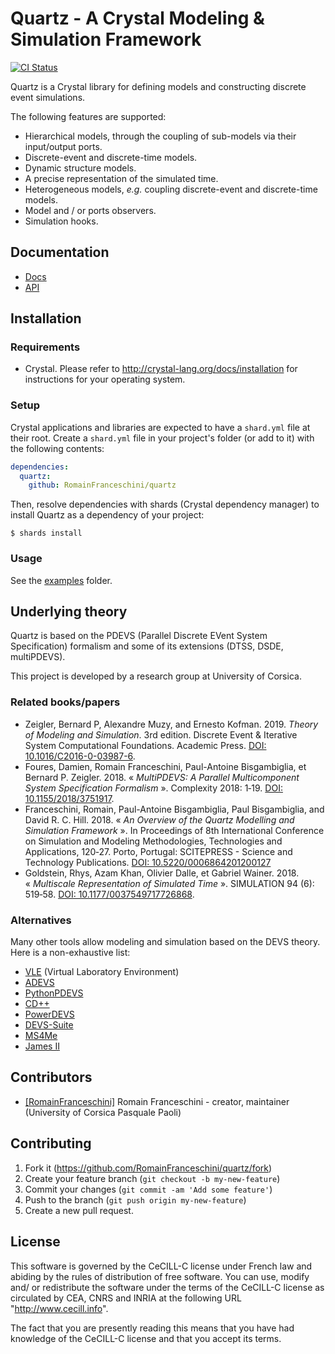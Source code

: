 # Quartz - A Crystal Modeling & Simulation Framework

[![CI Status](https://github.com/RomainFranceschini/quartz/workflows/Quartz%20CI/badge.svg?branch=master)](https://github.com/RomainFranceschini/quartz/actions)

Quartz is a Crystal library for defining models and constructing discrete
event simulations.

The following features are supported:

- Hierarchical models, through the coupling of sub-models via their input/output ports.
- Discrete-event and discrete-time models.
- Dynamic structure models.
- A precise representation of the simulated time.
- Heterogeneous models, *e.g.* coupling discrete-event and discrete-time models.
- Model and / or ports observers.
- Simulation hooks.

## Documentation

* [Docs](https://github.com/RomainFranceschini/quartz/wiki)
* [API](https://romainfranceschini.github.io/quartz/)

## Installation

### Requirements

* Crystal. Please refer to <http://crystal-lang.org/docs/installation> for
  instructions for your operating system.

### Setup

Crystal applications and libraries are expected to have a `shard.yml` file
at their root. Create a `shard.yml` file in your project's folder (or add to it) with the following contents:

```yaml
dependencies:
  quartz:
    github: RomainFranceschini/quartz
```

Then, resolve dependencies with shards (Crystal dependency manager) to install Quartz as a dependency of your project:

```
$ shards install
```

### Usage

See the [examples](examples) folder.

## Underlying theory

Quartz is based on the PDEVS (Parallel Discrete EVent System Specification) formalism and some of its extensions (DTSS, DSDE, multiPDEVS).

This project is developed by a research group at University of Corsica.

### Related books/papers

- Zeigler, Bernard P, Alexandre Muzy, and Ernesto Kofman. 2019. *Theory of Modeling and Simulation*. 3rd edition. Discrete Event & Iterative System Computational Foundations. Academic Press. [DOI: 10.1016/C2016-0-03987-6](https://doi.org/10.1016/C2016-0-03987-6).
- Foures, Damien, Romain Franceschini, Paul-Antoine Bisgambiglia, et Bernard P. Zeigler. 2018. « *MultiPDEVS: A Parallel Multicomponent System Specification Formalism* ». Complexity 2018: 1‑19. [DOI: 10.1155/2018/3751917](https://doi.org/10.1155/2018/3751917).
- Franceschini, Romain, Paul-Antoine Bisgambiglia, Paul Bisgambiglia, and David R. C. Hill. 2018. « *An Overview of the Quartz Modelling and Simulation Framework* ». In Proceedings of 8th International Conference on Simulation and Modeling Methodologies, Technologies and Applications, 120‑27. Porto, Portugal: SCITEPRESS - Science and Technology Publications. [DOI: 10.5220/0006864201200127](https://doi.org/10.5220/0006864201200127)
- Goldstein, Rhys, Azam Khan, Olivier Dalle, et Gabriel Wainer. 2018. « *Multiscale Representation of Simulated Time* ». SIMULATION 94 (6): 519‑58. [DOI: 10.1177/0037549717726868](https://doi.org/10.1177/0037549717726868).

### Alternatives

Many other tools allow modeling and simulation based on the DEVS theory. Here is a non-exhaustive list:
- [VLE](http://www.vle-project.org) (Virtual Laboratory Environment)
- [ADEVS](http://web.ornl.gov/~1qn/adevs/)
- [PythonPDEVS](http://msdl.cs.mcgill.ca/projects/DEVS/PythonPDEVS)
- [CD++](http://cell-devs.sce.carleton.ca/mediawiki/index.php/Main_Page)
- [PowerDEVS](https://sourceforge.net/projects/powerdevs/)
- [DEVS-Suite](http://acims.asu.edu/software/devs-suite/)
- [MS4Me](http://www.ms4systems.com)
- [James II](http://jamesii.informatik.uni-rostock.de/jamesii.org/)

## Contributors

- [[RomainFranceschini]](https://github.com/RomainFranceschini) Romain Franceschini - creator, maintainer (University of Corsica Pasquale Paoli)

## Contributing

1. Fork it (https://github.com/RomainFranceschini/quartz/fork)
2. Create your feature branch (`git checkout -b my-new-feature`)
3. Commit your changes (`git commit -am 'Add some feature'`)
4. Push to the branch (`git push origin my-new-feature`)
5. Create a new pull request.

## License

This software is governed by the CeCILL-C license under French law and
abiding by the rules of distribution of free software.  You can use,
modify and/ or redistribute the software under the terms of the CeCILL-C
license as circulated by CEA, CNRS and INRIA at the following URL
"http://www.cecill.info".

The fact that you are presently reading this means that you have had
knowledge of the CeCILL-C license and that you accept its terms.
